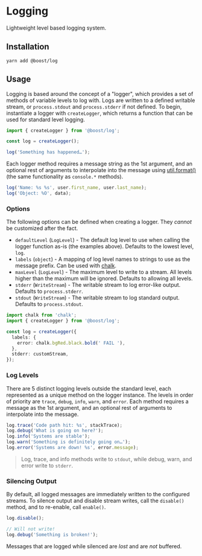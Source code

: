 # Logging

Lightweight level based logging system.

## Installation

```
yarn add @boost/log
```

## Usage

Logging is based around the concept of a "logger", which provides a set of methods of variable
levels to log with. Logs are written to a defined writable stream, or `process.stdout` and
`process.stderr` if not defined. To begin, instantiate a logger with `createLogger`, which returns a
function that can be used for standard level logging.

```ts
import { createLogger } from '@boost/log';

const log = createLogger();

log('Something has happened…');
```

Each logger method requires a message string as the 1st argument, and an optional rest of arguments
to interpolate into the message using
[util.format()](https://nodejs.org/api/util.html#util_util_format_format_args) (the same
functionality as `console.*` methods).

```ts
log('Name: %s %s', user.first_name, user.last_name);
log('Object: %O', data);
```

### Options

The following options can be defined when creating a logger. They _cannot_ be customized after the
fact.

- `defaultLevel` (`LogLevel`) - The default log level to use when calling the logger function as-is
  (the examples above). Defaults to the lowest level, `log`.
- `labels` (`object`) - A mapping of log level names to strings to use as the message prefix. Can be
  used with [chalk](https://www.npmjs.com/package/chalk).
- `maxLevel` (`LogLevel`) - The maximum level to write to a stream. All levels higher than the
  maximum will be ignored. Defaults to allowing all levels.
- `stderr` (`WriteStream`) - The writable stream to log error-like output. Defaults to
  `process.stderr`.
- `stdout` (`WriteStream`) - The writable stream to log standard output. Defaults to
  `process.stdout`.

```ts
import chalk from 'chalk';
import { createLogger } from '@boost/log';

const log = createLogger({
  labels: {
    error: chalk.bgRed.black.bold(' FAIL '),
  },
  stderr: customStream,
});
```

### Log Levels

There are 5 distinct logging levels outside the standard level, each represented as a unique method
on the logger instance. The levels in order of priority are `trace`, `debug`, `info`, `warn`, and
`error`. Each method requires a message as the 1st argument, and an optional rest of arguments to
interpolate into the message.

```ts
log.trace('Code path hit: %s', stackTrace);
log.debug('What is going on here?');
log.info('Systems are stable');
log.warn('Something is definitely going on…');
log.error('Systems are down! %s', error.message);
```

> Log, trace, and info methods write to `stdout`, while debug, warn, and error write to `stderr`.

### Silencing Output

By default, all logged messages are immediately written to the configured streams. To silence output
and disable stream writes, call the `disable()` method, and to re-enable, call `enable()`.

```ts
log.disable();

// Will not write!
log.debug('Something is broken!');
```

Messages that are logged while silenced are _lost_ and are _not_ buffered.
